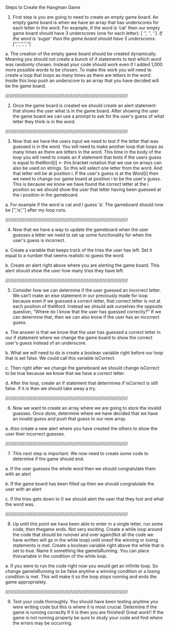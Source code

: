 Steps to Create the Hangman Game

1. First step is you are going to need to create an empty game board. An empty game
board is when we have an array that has underscores for each letter in the word. For
example, if the word is ‘cat’ then our empty game board should have 3 underscores (one
for each letter): [ ‘_’, ‘_’, ‘_’]. If the word is ‘sugar’ then the game board should have 5 underscores: [‘_’,’_’,’_’,’_’,’_’]

a. The creation of the empty game board should be created dynamically. Meaning
you should not create a bunch of if statements to test which word was randomly
chosen. Instead your code should work even if I added 1,000 more possible
words to be chosen. To make this work you will need to create a loop that loops
as many times as there are letters in the word. Inside this loop push an
underscore to an array that you have decided will be the game board.

/////////////////////////////////////////////////////////////////////////////

2. Once the game board is created we should create an alert statement that shows the
user what is in the game board. After showing the user the game board we can use a
prompt to ask for the user's guess of what letter they think is in the word.

/////////////////////////////////////////////////////////////////////////////

3. Now that we have the users input we need to test if the letter that was guessed is in the word. You will need to make another loop that loops as many times as there are letters in the word. This time in the body of the loop you will need to create an if statement that tests if the users guess is equal to theWord[i] ← this bracket notation that we use on arrays can also be used on strings. So this will select one letter from the word. And that letter will be at position i. If the user's guess is at the Word[i] then we need to change our game board at position i to be the user's guess. This is because we know we have found the correct letter at the i position so we should show the user that letter having been guessed at the i position in the gameboard.

a. For example if the word is cat and I guess ‘a’. The gameboard should now be
[‘_’,’a’,’_’] after my loop runs.

/////////////////////////////////////////////////////////////////////////////

4. Now that we have a way to update the gameboard when the user guesses a letter we
need to set up some functionality for when the user's guess is incorrect.

a. Create a variable that keeps track of the tries the user has left. Set it equal to a
number that seems realistic to guess the word.

b. Create an alert right above where you are alerting the game board. This alert
should show the user how many tries they have left.

/////////////////////////////////////////////////////////////////////////////

5. Consider how we can determine if the user guessed an incorrect letter. We can’t make
an else statement in our previously made for loop because even if we guessed a correct
letter, that correct letter is not at each position of theWord. Instead we should ask
ourselves the opposite question, “Where do I know that the user has guessed correctly?”
If we can determine that, then we can also know if the user has an incorrect guess.

a. The answer is that we know that the user has guessed a correct letter in our if
statement where we change the game board to show the correct user's guess
instead of an underscore.

b. What we will need to do is create a boolean variable right before our loop that is
set false. We could call this variable isCorrect.

c. Then right after we change the gameboard we should change isCorrect to be true
because we know that we have a correct letter.

d. After the loop, create an if statement that determines if isCorrect is still false. If it is then we should take away a try.

/////////////////////////////////////////////////////////////////////////////

6. Now we want to create an array where we are going to store the invalid guesses. Once
done, determine where we have decided that we have an invalid guess and push that
guess to our new array.

a. Also create a new alert where you have created the others to show the user their
incorrect guesses.

/////////////////////////////////////////////////////////////////////////////

7. This next step is important. We now need to create some code to determine if the game should end.

a. If the user guesses the whole word then we should congratulate them with an
alert

b. If the game board has been filled up then we should congratulate the user with
an alert

c. If the tries gets down to 0 we should alert the user that they lost and what the
word was.

/////////////////////////////////////////////////////////////////////////////

8. Up until this point we have been able to enter in a single letter, run some code, then thegame ends. Not very exciting. Create a while loop around the code that should be runover and over again(Not all the code we have written will go in the while loop) until oneof the winning or losing statements is met. Create a boolean variable right above the while that is set to true. Name it something like gameIsRunning. You can place thisvariable in the condition of the while loop.

a. If you were to run the code right now you would get an infinite loop. So change
gameIsRunning to be false anytime a winning condition or a losing condition is
met. This will make it so the loop stops running and ends the game appropriately.

/////////////////////////////////////////////////////////////////////////////

9. Test your code thoroughly. You should have been testing anytime you were writing code but this is where it is most crucial. Determine if the game is running correctly If it is then you are finished! Great work!! If the game is not running properly be sure to study your code and find where the errors may be occurring.